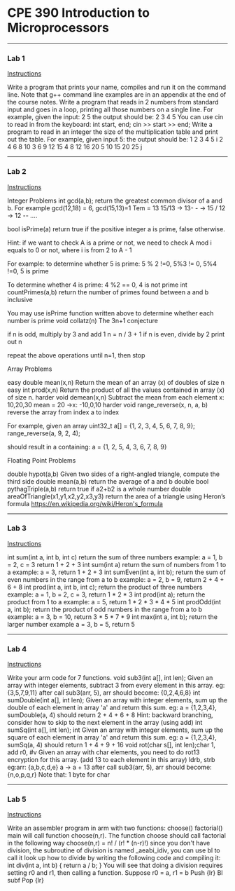 # CPE 390 Introduction to Microprocessors
---
### Lab 1
[Instructions](https://docs.google.com/document/d/1oPngqp0FCqxsq4ot5StpIl1qULJ6FDt_MJPUhfIz7Do/edit?usp=sharing)

Write a program that prints your name, compiles and run it on the command line. Note that g++ command line examples are in an appendix at the end of the course notes.
Write a program that reads in 2 numbers from standard input and goes in a loop, printing all those numbers on a single line. For example, given the input:
2 5
the output should be:
2 3 4 5
You can use cin to read in from the keyboard:
int start, end;
cin >> start >> end;
Write a program to read in an integer the size of the multiplication table and print out the table. For example, given input 5:
the output should be:
1 2 3 4	5 i
2 4 6 8 10
3 6 9 12 15
4 8 12 16 20
5 10 15	20 25
j

---
### Lab 2 
[Instructions](https://docs.google.com/document/d/18pK74-B_NphYGGh554cBMsCf-L3W0d1yoSm5B0431CQ/edit?usp=sharing)

Integer Problems
int gcd(a,b);
return the greatest common divisor of a and b. For example gcd(12,18) = 6, gcd(15,13)=1
Tem = 13 15/13 -> 13- - -> 15 / 12 -> 12 -- ….

bool isPrime(a)
 return true if the positive integer a is prime,
 false otherwise.

Hint: if we want to check A is a prime or not, we need to check A mod i equals to 0 or not, where i is from 2 to A - 1

For example: to determine whether 5 is prime:
 5 % 2 !=0, 5%3 != 0, 5%4 !=0, 5 is prime

To determine whether 4 is prime: 4 %2 == 0, 4 is not prime
int countPrimes(a,b)
return the number of primes found between a and b inclusive

You may use isPrime function written above to determine whether each number is prime
void collatz(n)
The 3n+1 conjecture

if n is odd, multiply by 3 and add 1 n = n / 3 + 1
if n is even, divide by 2
print out n

repeat the above operations until n=1, then stop 

Array Problems

easy
double mean(x,n)
Return the mean of an array (x) of doubles of size n
easy
int prod(x,n)
Return the product of all the values contained in array (x) of size n.
harder
void demean(x,n)
Subtract the mean from each element
x: 10,20,30 mean = 20 ->x: -10,0,10
harder
void range_reverse(x, n, a, b)
reverse the array from index a to index 

For example, given an array
uint32_t a[] = {1, 2, 3, 4, 5, 6, 7, 8, 9};
range_reverse(a, 9, 2, 4);

should result in a containing:
a = {1, 2, 5, 4, 3, 6, 7, 8, 9}

Floating Point Problems

double hypot(a,b)
Given two sides of a right-angled triangle, compute the third side
double mean(a,b)
return the average of a and b
double bool pythagTriple(a,b)
return true if a2+b2  is a whole number
double areaOfTriangle(x1,y1,x2,y2,x3,y3)
return the area of a triangle using Heron’s formula
https://en.wikipedia.org/wiki/Heron's_formula

---
### Lab 3 
[Instructions](https://docs.google.com/document/d/1CEPY0TET-4erZ122Z_Po5M_wNqGvKQ7vCNt1LVVIDAo/edit?usp=sharing)

int sum(int a, int b, int c)
return the sum of three numbers
example: a = 1, b = 2, c = 3 return 1 + 2 + 3
int sum(int a)
return the sum of numbers from 1 to a
example: a = 3, return 1 + 2 + 3
int sumEven(int a, int b);
return the sum of even numbers in the range from a to b
example: a = 2, b = 9, return 2 + 4 + 6 + 8
int prod(int a, int b, int c);
return the product of three numbers
example: a = 1, b = 2, c = 3, return 1 * 2 * 3
int prod(int a);
return the product from 1 to a
example: a = 5, return 1 * 2 * 3 * 4 * 5
int prodOdd(int a, int b);
return the product of odd numbers in the range from a to b
example: a = 3, b = 10, return 3 * 5 * 7 * 9
int max(int a, int b);
return the larger number
example a = 3, b = 5, return 5

---
### Lab 4 
[Instructions](https://docs.google.com/document/d/170N6DQ_KvcCTuwsbLRhLkrCEKzP2Cp1QIeUSh8logF8/edit?usp=sharing)

Write your arm code for 7 functions.
void sub3(int a[], int len);
	Given an array with integer elements, subtract 3 from every element in this array.
	eg: {3,5,7,9,11} after call sub3(arr, 5), arr should become: {0,2,4,6,8}
int sumDouble(int a[], int len);
Given an array with integer elements, sum up the double of each element in array 'a' and return this sum.
	eg: a = {1,2,3,4}, sumDouble(a, 4) should return 2 + 4 + 6 + 8
Hint: backward branching, consider how to skip to the next element in the array (using add)
 int sumSq(int a[], int len); int
Given an array with integer elements, sum up the square of each element in array 'a' and return this sum.
	eg: a = {1,2,3,4}, sumSq(a, 4) should return 1 + 4 + 9 + 16
void rot(char s[], int len);char 1, add r0, #v
Given an array with char elements, you need to do rot13 encryption for this array. (add 13 to each element in this array) ldrb, strb
eg:arr: {a,b,c,d,e} a -> a + 13
after call sub3(arr, 5), arr should become: {n,o,p,q,r}
Note that: 1 byte for char

---
### Lab 5 
[Instructions](https://docs.google.com/document/d/1p2QG9inrbtnyuMnTmpj2mHKEslaE_xtyS2Yx02Mcf4M/edit?usp=sharing)

Write an assembler program in arm with two functions:
  choose()
  factorial()
main will call function choose(n,r).
The function choose should call factorial in the following way
choose(n,r) = n! / (r! * (n-r)!)
since you don't have division, the subroutine of division is named _aeabi_idiv, you can use bl to call it
look up how to divide by writing the following code and compiling it:	
int div(int a, int b) { return a / b; }
You will see that doing a division requires setting r0 and r1, then calling a function.
Suppose r0 = a, r1 = b
Push {lr}
Bl subf 
Pop {lr}


